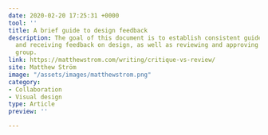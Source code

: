 ```yaml
---
date: 2020-02-20 17:25:31 +0000
tool: ''
title: A brief guide to design feedback
description: The goal of this document is to establish consistent guidelines for giving
  and receiving feedback on design, as well as reviewing and approving design as a
  group.
link: https://matthewstrom.com/writing/critique-vs-review/
site: Matthew Ström
image: "/assets/images/matthewstrom.png"
category:
- Collaboration
- Visual design
type: Article
preview: ''

---
```

